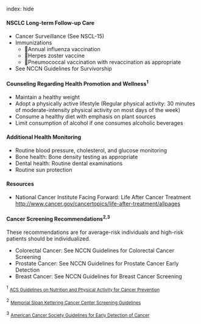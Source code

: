 index: hide

#### NSCLC Long-term Follow-up Care
- Cancer Surveillance (See NSCL-15)
- Immunizations
  - Annual influenza vaccination
  - Herpes zoster vaccine
  - Pneumococcal vaccination with revaccination as appropriate
- See NCCN Guidelines for Survivorship

#### Counseling Regarding Health Promotion and Wellness<sup>1</sup>
- Maintain a healthy weight
- Adopt a physically active lifestyle (Regular physical activity: 30 minutes of moderate-intensity physical activity on most days of the week)
- Consume a healthy diet with emphasis on plant sources
- Limit consumption of alcohol if one consumes alcoholic beverages

#### Additional Health Monitoring
- Routine blood pressure, cholesterol, and glucose monitoring
- Bone health: Bone density testing as appropriate
- Dental health: Routine dental examinations
- Routine sun protection

#### Resources
- National Cancer Institute Facing Forward: Life After Cancer Treatment http://www.cancer.gov/cancertopics/life-after-treatment/allpages

#### Cancer Screening Recommendations<sup>2,3</sup>
These recommendations are for average-risk individuals and high-risk patients should be individualized.
- Colorectal Cancer: See NCCN Guidelines for Colorectal Cancer Screening
- Prostate Cancer: See NCCN Guidelines for Prostate Cancer Early Detection
- Breast Cancer: See NCCN Guidelines for Breast Cancer Screening



<sup>1</sup> [<small>ACS Guidelines on Nutrition and Physical Activity for Cancer Prevention</small>](http://www.cancer.org/healthy/eathealthygetactive/acsguidelinesonnutritionphysicalactivityforcancerprevention/index?sitearea=PED)

<sup>2</sup> [<small>Memorial Sloan Kettering Cancer Center Screening Guidelines</small>]( https://www.mskcc.org/cancer-care/risk-assessment-screening/screening-guidelines)

<sup>3</sup> [<small>American Cancer Society Guidelines for Early Detection of Cancer</small>](http://www.cancer.org/healthy/findcancerearly/cancerscreeningguidelines/american-cancer-society-guidelines-for-the-early-detection-of-cancer?sitearea=PED)
